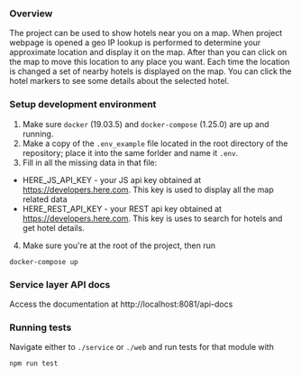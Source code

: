 ### Overview
The project can be used to show hotels near you on a map. When project webpage is opened a geo IP lookup is performed to determine your approximate location and display it on the map. After than you can click on the map to move this location to any place you want. Each time the location is changed a set of nearby hotels is displayed on the map. You can click the hotel markers to see some details about the selected hotel.

### Setup development environment
1. Make sure `docker` (19.03.5) and `docker-compose` (1.25.0) are up and running.
2. Make a copy of the `.env_example` file located in the root directory of the repository; place it into the same forlder and name it `.env`.
3. Fill in all the missing data in that file:
  - HERE_JS_API_KEY - your JS api key obtained at https://developers.here.com. This key is used to display all the map related data
  - HERE_REST_API_KEY - your REST api key obtained at https://developers.here.com. This key is uses to search for hotels and get hotel details.
4. Make sure you're at the root of the project, then run
```
docker-compose up
```

### Service layer API docs
Access the documentation at http://localhost:8081/api-docs

### Running tests
Navigate either to `./service` or `./web` and run tests for that module with
```
npm run test
```

